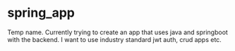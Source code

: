 # spring_app
Temp name. Currently trying to create an app that uses java and springboot with the backend. I want to use industry standard jwt auth, crud apps etc.
